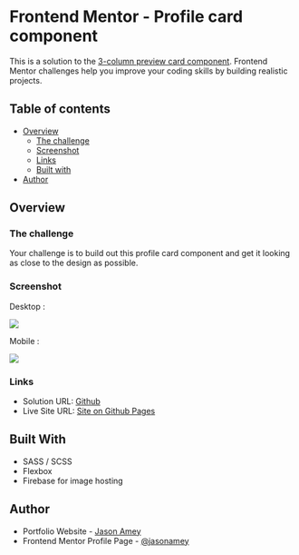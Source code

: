 # Frontend Mentor - Profile card component

This is a solution to the [3-column preview card component](https://www.frontendmentor.io/challenges/profile-card-component-cfArpWshJ). Frontend Mentor challenges help you improve your coding skills by building realistic projects.

## Table of contents

- [Overview](#overview)
  - [The challenge](#the-challenge)
  - [Screenshot](#screenshot)
  - [Links](#links)
  - [Built with](#built-with)
- [Author](#author)

## Overview

### The challenge

Your challenge is to build out this profile card component and get it looking as close to the design as possible.

### Screenshot

Desktop :

![](https://firebasestorage.googleapis.com/v0/b/project-data-ja.appspot.com/o/front-end-mentor%2Fprofile-card-component%2Fdesktop-component.png?alt=media&token=a7103a1e-0fe5-4de1-909b-c232e2b4024c)

Mobile :

![](https://firebasestorage.googleapis.com/v0/b/project-data-ja.appspot.com/o/front-end-mentor%2Fprofile-card-component%2Fmobile-component.png?alt=media&token=0d973544-49a9-4262-9f00-c62f4ebbc549)

### Links

- Solution URL: [Github](https://github.com/jasonamey/frontend-mentor-profile-card-component)
- Live Site URL: [Site on Github Pages](https://jasonamey.github.io/frontend-mentor-profile-card-component/)

## Built With

- SASS / SCSS
- Flexbox
- Firebase for image hosting

## Author

- Portfolio Website - [Jason Amey](https://www.jasonamey.com)
- Frontend Mentor Profile Page - [@jasonamey](https://www.frontendmentor.io/profile/jasonamey)
